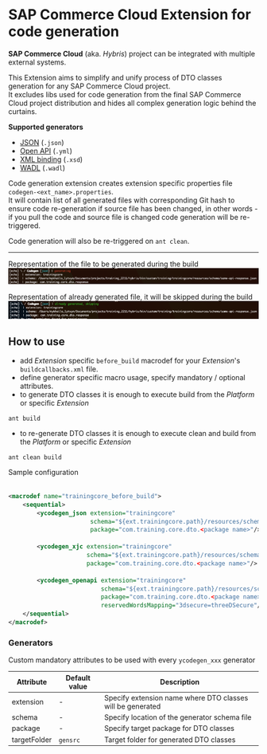 SAP Commerce Cloud Extension for code generation
=====================

**SAP Commerce Cloud** (aka. _Hybris_) project can be integrated with multiple external systems.

This Extension aims to simplify and unify process of DTO classes generation for any SAP Commerce Cloud project.<br>
It excludes libs used for code generation from the final SAP Commerce Cloud project distribution and hides all complex
generation logic behind the curtains.

**Supported generators**

- [JSON](https://github.com/joelittlejohn/jsonschema2pojo/wiki/Getting-Started#the-ant-task) (`.json`)
- [Open API](https://openapi-generator.tech) (`.yml`)
- [XML binding](https://eclipse-ee4j.github.io/jaxb-ri/) (`.xsd`)
- [WADL](https://mvnrepository.com/artifact/org.jvnet.ws.wadl) (`.wadl`)

Code generation extension creates extension specific properties file `codegen-<ext_name>.properties`.<br>
It will contain list of all generated files with corresponding Git hash to ensure code re-generation if source file has
been
changed, in other words - if you pull the code and source file is changed code generation will be re-triggered.

Code generation will also be re-triggered on `ant clean`.

---

Representation of the file to be generated during the build
![Ribbons](docs/generate.png?raw=true)

Representation of already generated file, it will be skipped during the build
![Ribbons](docs/skip.png?raw=true)

## How to use

- add _Extension_ specific `before_build` macrodef for your _Extension_'s `buildcallbacks.xml` file.
- define generator specific macro usage, specify mandatory / optional attributes.
- to generate DTO classes it is enough to execute build from the _Platform_ or specific _Extension_

```shell
ant build
```

- to re-generate DTO classes it is enough to execute clean and build from the _Platform_ or specific _Extension_

```shell
ant clean build
```

Sample configuration

```xml

<macrodef name="trainingcore_before_build">
    <sequential>
        <ycodegen_json extension="trainingcore"
                       schema="${ext.trainingcore.path}/resources/schema/some-api-response.json"
                       package="com.training.core.dto.<package name>"/>

        <ycodegen_xjc extension="trainingcore"
                      schema="${ext.trainingcore.path}/resources/schema/some-service.xsd"
                      package="com.training.core.dto.<package name>"/>

        <ycodegen_openapi extension="trainingcore"
                          schema="${ext.trainingcore.path}/resources/schema/openapi.yml"
                          package="com.training.core.dto.<package name>"
                          reservedWordsMapping="3dsecure=threeDSecure"/>
    </sequential>
</macrodef>
```

### Generators

Custom mandatory attributes to be used with every `ycodegen_xxx` generator

| Attribute    | Default value | Description                                                |
|--------------|---------------|------------------------------------------------------------|
| extension    | -             | Specify extension name where DTO classes will be generated |
| schema       | -             | Specify location of the generator schema file              |
| package      | -             | Specify target package for DTO classes                     |
| targetFolder | `gensrc`      | Target folder for generated DTO classes                    |
